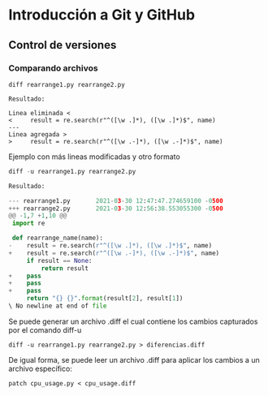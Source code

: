 # Introducción a Git y GitHub
## Control de versiones
### Comparando archivos

```
diff rearrange1.py rearrange2.py

Resultado:

Linea eliminada <
<     result = re.search(r"^([\w .]*), ([\w .]*)$", name) 
---
Linea agregada >
>     result = re.search(r"^([\w .-]*), ([\w .-]*)$", name)

```
Ejemplo con más lineas modificadas y otro formato

```python
diff -u rearrange1.py rearrange2.py

Resultado:

--- rearrange1.py       2021-03-30 12:47:47.274659100 -0500
+++ rearrange2.py       2021-03-30 12:56:38.553055300 -0500
@@ -1,7 +1,10 @@
 import re

 def rearrange_name(name):
-    result = re.search(r"^([\w .]*), ([\w .]*)$", name)
+    result = re.search(r"^([\w .-]*), ([\w .-]*)$", name)
     if result == None:
         return result
+    pass
+    pass
+    pass
     return "{} {}".format(result[2], result[1])
\ No newline at end of file
```

Se puede generar un archivo .diff el cual contiene los cambios capturados por el comando diff-u
```
diff -u rearrange1.py rearrange2.py > diferencias.diff
```

De igual forma, se puede leer un archivo .diff para aplicar los cambios a un archivo específico:
```
patch cpu_usage.py < cpu_usage.diff
```